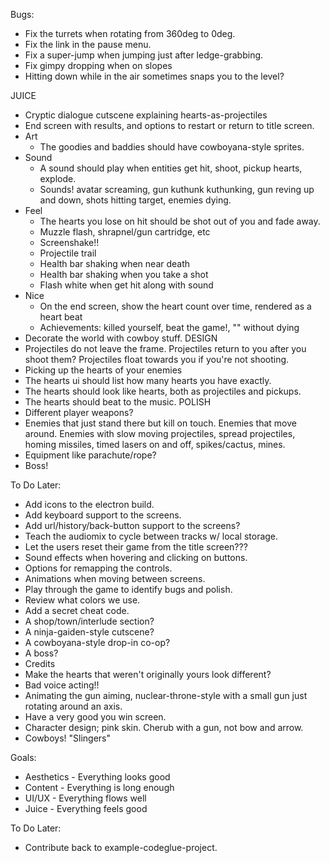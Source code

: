 Bugs:
- Fix the turrets when rotating from 360deg to 0deg.
- Fix the link in the pause menu.
- Fix a super-jump when jumping just after ledge-grabbing.
- Fix gimpy dropping when on slopes
- Hitting down while in the air sometimes snaps you to the level?

JUICE
- Cryptic dialogue cutscene explaining hearts-as-projectiles
- End screen with results, and options to restart or return to title screen.
- Art
    - The goodies and baddies should have cowboyana-style sprites.
- Sound
    - A sound should play when entities get hit, shoot, pickup hearts, explode.
    - Sounds! avatar screaming, gun kuthunk kuthunking, gun reving up and down, shots hitting target, enemies dying.
- Feel
    - The hearts you lose on hit should be shot out of you and fade away.
    - Muzzle flash, shrapnel/gun cartridge, etc
    - Screenshake!!
    - Projectile trail
    - Health bar shaking when near death
    - Health bar shaking when you take a shot
    - Flash white when get hit along with sound
- Nice
    - On the end screen, show the heart count over time, rendered as a heart beat
    - Achievements: killed yourself, beat the game!, "" without dying
- Decorate the world with cowboy stuff.
DESIGN
- Projectiles do not leave the frame. Projectiles return to you after you shoot them? Projectiles float towards you if you're not shooting.
- Picking up the hearts of your enemies
- The hearts ui should list how many hearts you have exactly.
- The hearts should look like hearts, both as projectiles and pickups.
- The hearts should beat to the music.
POLISH
- Different player weapons?
- Enemies that just stand there but kill on touch. Enemies that move around. Enemies with slow moving projectiles, spread projectiles, homing missiles, timed lasers on and off, spikes/cactus, mines.
- Equipment like parachute/rope?
- Boss!

To Do Later:
- Add icons to the electron build.
- Add keyboard support to the screens.
- Add url/history/back-button support to the screens?
- Teach the audiomix to cycle between tracks w/ local storage.
- Let the users reset their game from the title screen???
- Sound effects when hovering and clicking on buttons.
- Options for remapping the controls.
- Animations when moving between screens.
- Play through the game to identify bugs and polish.
- Review what colors we use.
- Add a secret cheat code.
- A shop/town/interlude section?
- A ninja-gaiden-style cutscene?
- A cowboyana-style drop-in co-op?
- A boss?
- Credits
- Make the hearts that weren't originally yours look different?
- Bad voice acting!!
- Animating the gun aiming, nuclear-throne-style with a small gun just rotating around an axis.
- Have a very good you win screen.
- Character design; pink skin. Cherub with a gun, not bow and arrow.
- Cowboys! "Slingers"

Goals:
- Aesthetics - Everything looks good
- Content - Everything is long enough
- UI/UX - Everything flows well
- Juice - Everything feels good

To Do Later:
- Contribute back to example-codeglue-project.
